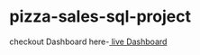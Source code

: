 # pizza-sales-sql-project
checkout Dashboard here-[ live Dashboard](https://github.com/Govind418/pizza-sales-sql-project/blob/d2172f71e0fc9ffecd094b75d065542dc6bafda4/pizza%20sales%20ppt.pdf)
